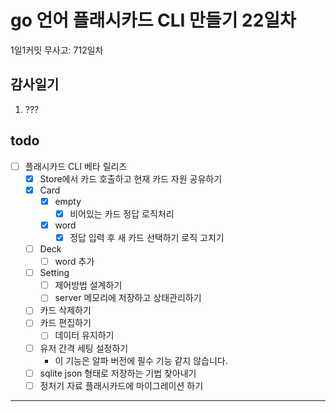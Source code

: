 # go 언어 플래시카드 CLI 만들기 22일차

1일1커밋 무사고: 712일차

## 감사일기

1. ???

## todo

- [ ] 플래시카드 CLI 베타 릴리즈
  - [x] Store에서 카드 호출하고 현재 카드 자원 공유하기
  - [x] Card
    - [x] empty
      - [x] 비어있는 카드 정답 로직처리
    - [x] word
      - [x] 정답 입력 후 새 카드 선택하기 로직 고치기
  - [ ] Deck
    - [ ] word 추가
  - [ ] Setting
    - [ ] 제어방법 설계하기
    - [ ] server 메모리에 저장하고 상태관리하기
  - [ ] 카드 삭제하기
  - [ ] 카드 편집하기
    - [ ] 데이터 유지하기
  - [ ] 유저 간격 세팅 설정하기
    - 이 기능은 알파 버전에 필수 기능 같지 않습니다.
  - [ ] sqlite json 형태로 저장하는 기법 찾아내기
  - [ ] 정처기 자료 플래시카드에 마이그레이션 하기

---

